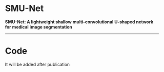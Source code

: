# SMU-Net

**SMU-Net: A lightweight shallow multi-convolutional U-shaped network for medical image segmentation**

---

# Code

It will be added after publication

